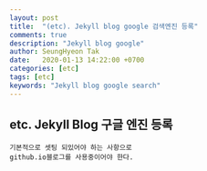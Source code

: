 ```yaml
---
layout: post
title:  "(etc). Jekyll blog google 검색엔진 등록"
comments: true
description: "Jekyll blog google"
author: SeungHyeon Tak
date:   2020-01-13 14:22:00 +0700
categories: [etc]
tags: [etc]
keywords: "Jekyll blog google search"
---
```

## etc. Jekyll Blog 구글 엔진 등록

```
기본적으로 셋팅 되있어야 하는 사항으로 
github.io블로그를 사용중이어야 한다.
```

